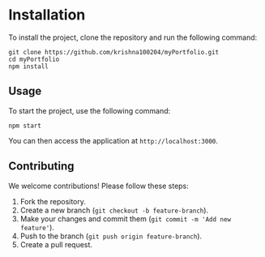 # Installation

To install the project, clone the repository and run the following command:

```
git clone https://github.com/krishna100204/myPortfolio.git
cd myPortfolio
npm install
```

## Usage

To start the project, use the following command:

```
npm start
```

You can then access the application at `http://localhost:3000`.

## Contributing

We welcome contributions! Please follow these steps:

1. Fork the repository.
2. Create a new branch (`git checkout -b feature-branch`).
3. Make your changes and commit them (`git commit -m 'Add new feature'`).
4. Push to the branch (`git push origin feature-branch`).
5. Create a pull request.

